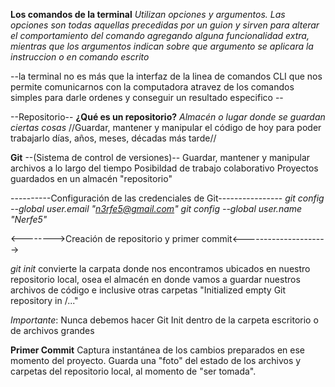
**Los comandos de la terminal**
*Utilizan opciones y argumentos. Las opciones son todas aquellas precedidas por un guion y sirven para alterar el comportamiento del comando agregando alguna funcionalidad extra, mientras que los argumentos indican sobre que argumento se aplicara la instruccion o en comando escrito* 




--la terminal no es más que la interfaz de la linea de comandos CLI que nos permite comunicarnos con la computadora atravez de los comandos simples para darle ordenes y conseguir un resultado especifico --


--Repositorio--
**¿Qué es un repositorio?**
*Almacén o lugar donde se guardan ciertas cosas*
//Guardar, mantener y manipular el código de hoy 
para poder trabajarlo días, años, meses, décadas más tarde//

**Git**
--(Sistema de control de versiones)--
Guardar, mantener y manipular archivos a lo largo del tiempo
Posibildad de trabajo colaborativo
Proyectos guardados en un almacén "repositorio"

----------Configuración de las credenciales de Git----------------
*git config --global user.email "n3rfe5@gmail.com"*
*git config --global user.name "Nerfe5"*


<-------->Creación de repositorio y primer commit<--------------------->

*git init* 
convierte la carpata donde nos encontramos ubicados en nuestro repositorio local, osea el almacén en donde vamos a guardar nuestros archivos de código e inclusive otras carpetas 
"Initialized empty Git repository in /..."

*Importante*: Nunca debemos hacer Git Init dentro de la carpeta escritorio o de archivos grandes


**Primer Commit**
Captura instantánea de los cambios preparados en ese momento del proyecto.
Guarda una "foto" del estado de los archivos y carpetas del repositorio local, al momento de "ser tomada".



